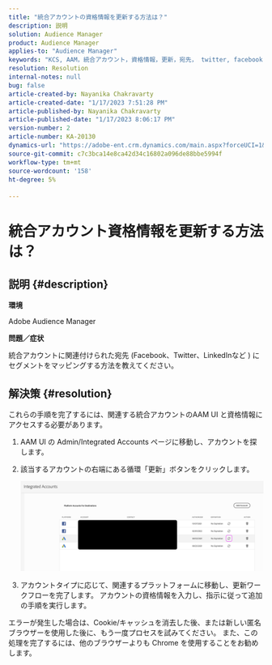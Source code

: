 ```yaml
---
title: "統合アカウントの資格情報を更新する方法は？"
description: 説明
solution: Audience Manager
product: Audience Manager
applies-to: "Audience Manager"
keywords: "KCS, AAM，統合アカウント，資格情報，更新，宛先， twitter, facebook, linkedin"
resolution: Resolution
internal-notes: null
bug: false
article-created-by: Nayanika Chakravarty
article-created-date: "1/17/2023 7:51:28 PM"
article-published-by: Nayanika Chakravarty
article-published-date: "1/17/2023 8:06:17 PM"
version-number: 2
article-number: KA-20130
dynamics-url: "https://adobe-ent.crm.dynamics.com/main.aspx?forceUCI=1&pagetype=entityrecord&etn=knowledgearticle&id=987c0e51-a096-ed11-aad1-6045bd006ce9"
source-git-commit: c7c3bca14e8ca42d34c16802a096de88bbe5994f
workflow-type: tm+mt
source-wordcount: '158'
ht-degree: 5%

---
```


# 統合アカウント資格情報を更新する方法は？

## 説明 {#description}


<b>環境</b>

Adobe Audience Manager

<b>問題／症状</b>

統合アカウントに関連付けられた宛先 (Facebook、Twitter、LinkedInなど ) にセグメントをマッピングする方法を教えてください。


## 解決策 {#resolution}


これらの手順を完了するには、関連する統合アカウントのAAM UI と資格情報にアクセスする必要があります。

1. AAM UI の Admin/Integrated Accounts ページに移動し、アカウントを探します。
2. 該当するアカウントの右端にある循環「更新」ボタンをクリックします。



   ![](assets/6e040206-7307-ed11-82e4-00224809a9e0.png)


3. アカウントタイプに応じて、関連するプラットフォームに移動し、更新ワークフローを完了します。 アカウントの資格情報を入力し、指示に従って追加の手順を実行します。


エラーが発生した場合は、Cookie/キャッシュを消去した後、または新しい匿名ブラウザーを使用した後に、もう一度プロセスを試みてください。 また、この処理を完了するには、他のブラウザーよりも Chrome を使用することをお勧めします。
